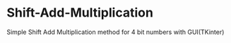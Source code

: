 # Shift-Add-Multiplication
Simple Shift Add Multiplication method for 4 bit numbers with GUI(TKinter)
